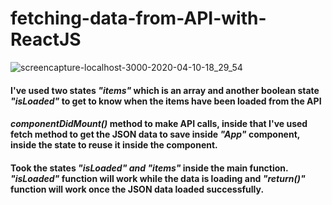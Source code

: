 # fetching-data-from-API-with-ReactJS

![screencapture-localhost-3000-2020-04-10-18_29_54](https://user-images.githubusercontent.com/17312616/78992942-21a5ab80-7b5a-11ea-8364-3bd49af984e3.png)

#### I've used two states _"items"_ which is an array and another boolean state _"isLoaded"_ to get to know when the items have been loaded from the API

#### _componentDidMount()_ method to make API calls, inside that I've used fetch method to get the JSON data to save inside _"App"_ component, inside the state to reuse it inside the component.

#### Took the states _"isLoaded" and "items"_ inside the main function. _"isLoaded"_ function will work while the data is loading and _"return()"_ function will work once the JSON data loaded successfully.
